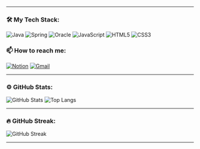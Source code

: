

---

### 🛠️ My Tech Stack:
![Java](https://img.shields.io/badge/Java-ED8B00?style=for-the-badge&logo=java&logoColor=white)
![Spring](https://img.shields.io/badge/Spring-6DB33F?style=for-the-badge&logo=spring&logoColor=white)
![Oracle](https://img.shields.io/badge/Oracle-F80000?style=for-the-badge&logo=oracle&logoColor=white)
![JavaScript](https://img.shields.io/badge/JavaScript-F7DF1E?style=for-the-badge&logo=javascript&logoColor=black)
![HTML5](https://img.shields.io/badge/HTML5-E34F26?style=for-the-badge&logo=html5&logoColor=white)
![CSS3](https://img.shields.io/badge/CSS3-1572B6?style=for-the-badge&logo=css3&logoColor=white)

### 📫 How to reach me:
[![Notion](https://img.shields.io/badge/Portfolio-000000?style=for-the-badge&logo=notion&logoColor=white)](https://www.notion.so/YOUR_PORTFOLIO)
[![Gmail](https://img.shields.io/badge/Gmail-D14836?style=for-the-badge&logo=gmail&logoColor=white)](mailto:your.email@gmail.com)


---

### ⚙️ GitHub Stats:
![GitHub Stats](https://github-readme-stats.vercel.app/api?username=yubin0210&show_icons=true&theme=dark )
![Top Langs](https://github-readme-stats.vercel.app/api/top-langs/?username=yubin0210&layout=compact&theme=dark )

---

### 🔥 GitHub Streak:
![GitHub Streak](https://github-readme-streak-stats.herokuapp.com/?user=yubin0210&theme=dark )

---


